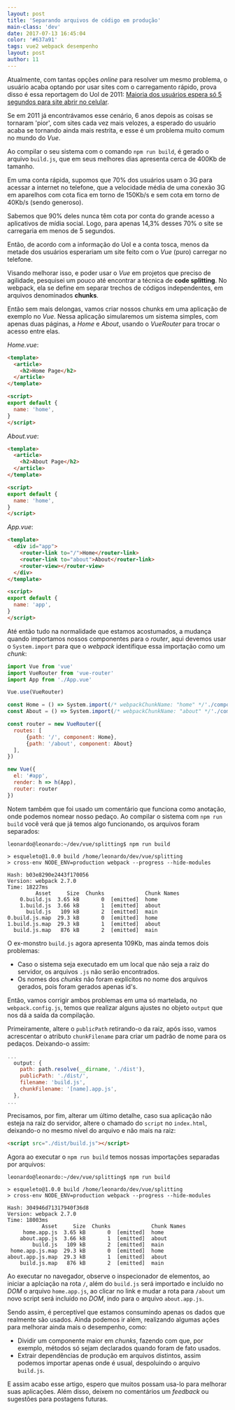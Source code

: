 ```yaml
---
layout: post
title: 'Separando arquivos de código em produção'
main-class: 'dev'
date: 2017-07-13 16:45:04 
color: '#637a91'
tags: vue2 webpack desempenho
layout: post
author: 11
---
```


Atualmente, com tantas opções *online* para resolver um mesmo problema, o usuário acaba optando por usar sites com o carregamento rápido, prova disso é essa reportagem do Uol de 2011: [Maioria dos usuários espera só 5 segundos para site abrir no celular](https://tecnologia.uol.com.br/ultimas-noticias/redacao/2011/07/27/internautas-moveis-esperam-so-5-segundos-pelo-carregamento-de-um-site-diz-pesquisa.jhtm).

Se em 2011 já encontrávamos esse cenário, 6 anos depois as coisas se tornaram 'pior', com sites cada vez mais velozes, a esperado do usuário acaba se tornando ainda mais restrita, e esse é um problema muito comum no mundo do *Vue*.

Ao compilar o seu sistema com o comando `npm run build`, é gerado o arquivo `build.js`, que em seus melhores dias apresenta cerca de 400Kb de tamanho.

Em uma conta rápida, supomos que 70% dos usuários usam o 3G para acessar a internet no telefone, que a velocidade média de uma conexão 3G em aparelhos com cota fica em torno de 150Kb/s e sem cota em torno de 40Kb/s (sendo generoso).

Sabemos que 90% deles nunca têm cota por conta do grande acesso a aplicativos de mídia social. Logo, para apenas 14,3% desses 70% o site se carregaria em menos de 5 segundos.

Então, de acordo com a informação do Uol e a conta tosca, menos da metade dos usuários esperariam um site feito com o *Vue* (puro) carregar no telefone.

Visando melhorar isso, e poder usar o *Vue* em projetos que preciso de agilidade, pesquisei um pouco até encontrar a técnica de **code splitting**. No webpack, ela se define em separar trechos de códigos independentes, em arquivos denominados **chunks**.

Então sem mais delongas, vamos criar nossos chunks em uma aplicação de exemplo no *Vue*. Nessa aplicação simularemos um sistema simples, com apenas duas páginas,  a *Home* e *About*, usando o *VueRouter* para trocar o acesso entre elas.

*Home.vue*:
```html
<template>
  <article>
    <h2>Home Page</h2>
  </article>
</template>

<script>
export default {
  name: 'home',
}
</script>
```

*About.vue*:
```html
<template>
  <article>
    <h2>About Page</h2>
  </article>
</template>

<script>
export default {
  name: 'home',
}
</script>
```

*App.vue*:
```html
<template>
  <div id="app">
    <router-link to="/">Home</router-link>
    <router-link to="about">About</router-link>
    <router-view></router-view>
  </div>
</template>

<script>
export default {
  name: 'app',
}
</script>
```

Até então tudo na normalidade que estamos acostumados, a mudança quando importamos nossos componentes para o *router*, aqui devemos usar o `System.import` para que o *webpack* identifique essa importação como um *chunk*:
```js
import Vue from 'vue'
import VueRouter from 'vue-router'
import App from './App.vue'

Vue.use(VueRouter)

const Home = () => System.import(/* webpackChunkName: "home" */'./components/Home.vue')
const About = () => System.import(/* webpackChunkName: "about" */'./components/About.vue')

const router = new VueRouter({
  routes: [
      {path: '/', component: Home},
      {path: '/about', component: About}
  ],
})

new Vue({
  el: '#app',
  render: h => h(App),
  router: router
})
```

Notem também que foi usado um comentário que funciona como anotação, onde podemos nomear nosso pedaço. Ao compilar o sistema com `npm run build` você verá que já temos algo funcionando, os arquivos foram separados:

```
leonardo@leonardo:~/dev/vue/splitting$ npm run build

> esqueleto@1.0.0 build /home/leonardo/dev/vue/splitting
> cross-env NODE_ENV=production webpack --progress --hide-modules

Hash: b03e8290e2443f170056
Version: webpack 2.7.0
Time: 18227ms
         Asset     Size  Chunks             Chunk Names
    0.build.js  3.65 kB       0  [emitted]  home
    1.build.js  3.66 kB       1  [emitted]  about
      build.js   109 kB       2  [emitted]  main
0.build.js.map  29.3 kB       0  [emitted]  home
1.build.js.map  29.3 kB       1  [emitted]  about
  build.js.map   876 kB       2  [emitted]  main
```

O ex-monstro `build.js` agora apresenta 109Kb, mas ainda temos dois problemas:

* Caso o sistema seja executado em um local que não seja a raiz do servidor, os arquivos `.js` não serão encontrados.
* Os nomes dos *chunks* não foram explícitos no nome dos arquivos gerados, pois foram gerados apenas id's.

Então, vamos corrigir ambos problemas em uma só martelada, no `webpack.config.js`, temos que realizar alguns ajustes no objeto `output` que nos dá a saída da compilação.

Primeiramente, altere o `publicPath` retirando-o da raiz, após isso, vamos acrescentar o atributo `chunkFilename` para criar um padrão de nome para os pedaços. Deixando-o assim:

```js
...
  output: {
    path: path.resolve(__dirname, './dist'),
    publicPath: './dist/',
    filename: 'build.js',
    chunkFilename: '[name].app.js',
  },
...
```

Precisamos, por fim, alterar um último detalhe, caso sua aplicação não esteja na raiz do servidor, altere o chamado do `script` no `index.html`, deixando-o no mesmo nível do arquivo e não mais na raiz:
```html
<script src="./dist/build.js"></script>
```

Agora ao executar o `npm run build` temos nossas importações separadas por arquivos:

```
leonardo@leonardo:~/dev/vue/splitting$ npm run build

> esqueleto@1.0.0 build /home/leonardo/dev/vue/splitting
> cross-env NODE_ENV=production webpack --progress --hide-modules

Hash: 304946d71317940f36d8
Version: webpack 2.7.0
Time: 18003ms
           Asset     Size  Chunks             Chunk Names
     home.app.js  3.65 kB       0  [emitted]  home
    about.app.js  3.66 kB       1  [emitted]  about
        build.js   109 kB       2  [emitted]  main
 home.app.js.map  29.3 kB       0  [emitted]  home
about.app.js.map  29.3 kB       1  [emitted]  about
    build.js.map   876 kB       2  [emitted]  main
```

Ao executar no navegador, observe o inspecionador de elementos, ao iniciar a aplciação na rota `/`, além do `build.js` será importado e incluído no *DOM* o arquivo `home.app.js`, ao clicar no link e mudar a rota para `/about` um novo script será incluído no *DOM*, indo para o arquivo `about.app.js`.

Sendo assim, é perceptível que estamos consumindo apenas os dados que realmente são usados. Ainda podemos ir além, realizando algumas ações para melhorar ainda mais o desempenho, como:

* Dividir um componente maior em *chunks*, fazendo com que, por exemplo, métodos só sejam declarados quando foram de fato usados.
* Extrair dependências de produção em arquivos distintos, assim podemos importar apenas onde é usual, despoluindo o arquivo `build.js`.


 E assim acabo esse artigo, espero que muitos possam usa-lo para melhorar suas aplicações. Além disso, deixem no comentários um *feedback* ou sugestões para postagens futuras.
